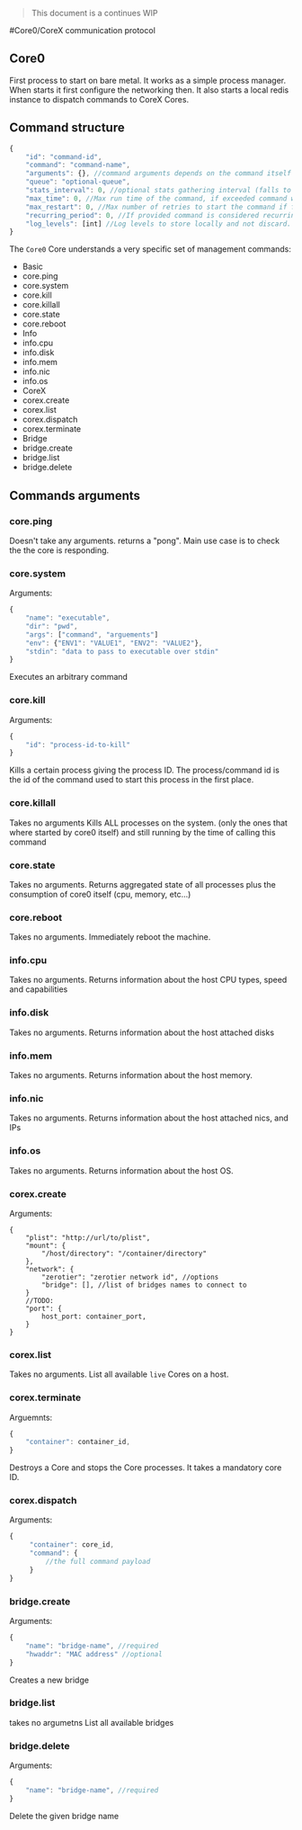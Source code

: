 > This document is a continues WIP

#Core0/CoreX communication protocol

## Core0
First process to start on bare metal. It works as a simple process manager.
When starts it first configure the networking then. It also starts a local redis instance to dispatch commands to CoreX Cores.

## Command structure

```javascript
{
	"id": "command-id",
	"command": "command-name",
	"arguments": {}, //command arguments depends on the command itself
	"queue": "optional-queue",
	"stats_interval": 0, //optional stats gathering interval (falls to default if not set)
	"max_time": 0, //Max run time of the command, if exceeded command will be killed
	"max_restart": 0, //Max number of retries to start the command if failed before giving up
	"recurring_period": 0, //If provided command is considered recurring
	"log_levels": [int] //Log levels to store locally and not discard.
}
```

The `Core0` Core understands a very specific set of management commands:

- Basic
 - core.ping
 - core.system
 - core.kill
 - core.killall
 - core.state
 - core.reboot
- Info
 - info.cpu
 - info.disk
 - info.mem
 - info.nic
 - info.os
- CoreX
 - corex.create
 - corex.list
 - corex.dispatch
 - corex.terminate
- Bridge
 - bridge.create
 - bridge.list
 - bridge.delete

## Commands arguments
### core.ping
Doesn't take any arguments. returns a "pong". Main use case is to check the the core is responding.

### core.system
Arguments:
```javascript
{
	"name": "executable",
	"dir": "pwd",
	"args": ["command", "arguements"]
	"env": {"ENV1": "VALUE1", "ENV2": "VALUE2"},
	"stdin": "data to pass to executable over stdin"
}
```
Executes an arbitrary command

### core.kill
Arguments:
```javascript
{
    "id": "process-id-to-kill"
}
```
Kills a certain process giving the process ID. The process/command id is the id of the command used to start this process
in the first place.

### core.killall
Takes no arguments
Kills ALL processes on the system. (only the ones that where started by core0 itself) and still running by the time of calling this command

### core.state
Takes no arguments.
Returns aggregated state of all processes plus the consumption of core0 itself (cpu, memory, etc...)

### core.reboot
Takes no arguments.
Immediately reboot the machine.

### info.cpu
Takes no arguments.
Returns information about the host CPU types, speed and capabilities

### info.disk
Takes no arguments.
Returns information about the host attached disks

### info.mem
Takes no arguments.
Returns information about the host memory.

### info.nic
Takes no arguments.
Returns information about the host attached nics, and IPs

### info.os
Takes no arguments.
Returns information about the host OS.

### corex.create
Arguments:
```
{
    "plist": "http://url/to/plist",
    "mount": {
        "/host/directory": "/container/directory"
    },
    "network": {
        "zerotier": "zerotier network id", //options
        "bridge": [], //list of bridges names to connect to
    }
    //TODO:
    "port": {
        host_port: container_port,
    }
}
```

### corex.list
Takes no arguments.
List all available `live` Cores on a host.

### corex.terminate
Arguemnts:
```javascript
{
    "container": container_id,
}
```
Destroys a Core and stops the Core processes. It takes a mandatory core ID.

### corex.dispatch
Arguments:
```javascript
{
     "container": core_id,
     "command": {
         //the full command payload
     }
}
```

### bridge.create
Arguments:
```javascript
{
    "name": "bridge-name", //required
    "hwaddr": "MAC address" //optional
}
```
Creates a new bridge

### bridge.list
takes no argumetns
List all available bridges

### bridge.delete
Arguments:
```javascript
{
    "name": "bridge-name", //required
}
```
Delete the given bridge name